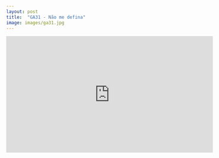 ```yaml
---
layout: post
title:  "GA31 - Não me defina"
image: images/ga31.jpg
---
```


<div class="video-container">
    <iframe width="560" height="315" src="https://www.youtube.com/embed/HekQ_UqPTHE?controls=1" frameborder="0" allow="accelerometer; autoplay; encrypted-media; gyroscope; picture-in-picture" allowfullscreen></iframe>
</div>
